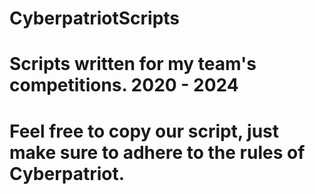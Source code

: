 # CyberpatriotScripts

# Scripts written for my team's competitions. 2020 - 2024

# Feel free to copy our script, just make sure to adhere to the rules of Cyberpatriot.

